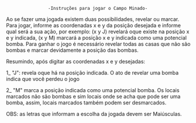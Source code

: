 					-Instruções para jogar o Campo Minado-

  Ao se fazer uma jogada existem duas possibilidades, revelar ou marcar. Para jogar, informe as coordenadas x e y da posição desejada
e informe qual será a sua ação, por exemplo: (x y J) revelará oque existe na posição x e y indicada, (x y M) marcará a posição x e y indicada
como uma potencial bomba. Para ganhar o jogo é necessário revelar todas as casas que não são bombas e marcar devidamente a posição das bombas.

Resumindo, após digitar as coordenadas x e y desejadas:

  1_ "J": revela oque há na posição indicada. O ato de revelar uma bomba indica que você perdeu o jogo
	
  2_ "M" marca a posição indicada como uma potencial bomba. Os locais marcados não são bombas e sim locais onde se acha que pode
		ser uma bomba, assim, locais marcados também podem ser desmarcados.

OBS: as letras que informam a escolha da jogada devem ser Maiúsculas.
			  
	

